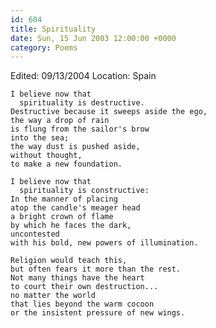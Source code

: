 ```yaml
---
id: 604
title: Spirituality
date: Sun, 15 Jun 2003 12:00:00 +0000
category: Poems
---
```


Edited: 09/13/2004
Location: Spain

    I believe now that  
      spirituality is destructive.  
    Destructive because it sweeps aside the ego,  
    the way a drop of rain  
    is flung from the sailor's brow  
    into the sea;  
    the way dust is pushed aside,  
    without thought,  
    to make a new foundation.

    I believe now that  
      spirituality is constructive:  
    In the manner of placing  
    atop the candle's meager head  
    a bright crown of flame  
    by which he faces the dark,  
    uncontested  
    with his bold, new powers of illumination.

    Religion would teach this,  
    but often fears it more than the rest.  
    Not many things have the heart  
    to court their own destruction...  
    no matter the world  
    that lies beyond the warm cocoon  
    or the insistent pressure of new wings.


